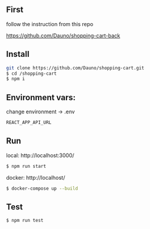 ## First
follow the instruction from this repo


https://github.com/Dauno/shopping-cart-back


## Install

```bash
git clone https://github.com/Dauno/shopping-cart.git
$ cd /shopping-cart
$ npm i
```


## Environment vars:
change environment -> .env

```bash
REACT_APP_API_URL
```

## Run

local:
http://localhost:3000/

```bash
$ npm run start
```

docker:
http://localhost/

```bash
$ docker-compose up --build
```

## Test
```bash
$ npm run test
```